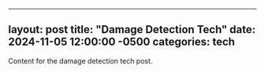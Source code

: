 
---
layout: post
title: "Damage Detection Tech"
date: 2024-11-05 12:00:00 -0500
categories: tech
---

Content for the damage detection tech post.
